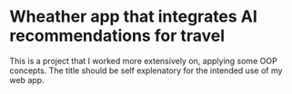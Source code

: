 # Wheather app that integrates AI recommendations for travel
This is a project that I worked more extensively on, applying some OOP concepts. The title should be self explenatory for the intended use of my web app. 
